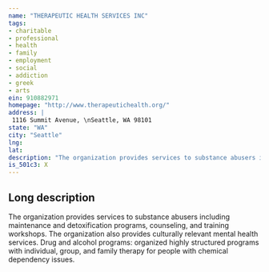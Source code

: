 ```yaml
---
name: "THERAPEUTIC HEALTH SERVICES INC"
tags:
- charitable
- professional
- health
- family
- employment
- social
- addiction
- greek
- arts
ein: 910882971
homepage: "http://www.therapeutichealth.org/"
address: |
 1116 Summit Avenue, \nSeattle, WA 98101
state: "WA"
city: "Seattle"
lng: 
lat: 
description: "The organization provides services to substance abusers including maintenance and detoxification programs, counseling, and training workshops. The organization also provides culturally relevant mental health services. "
is_501c3: X
---
```


## Long description

The organization provides services to substance abusers including maintenance and detoxification programs, counseling, and training workshops. The organization also provides culturally relevant mental health services. Drug and alcohol programs: organized highly structured programs with individual, group, and family therapy for people with chemical dependency issues. 
